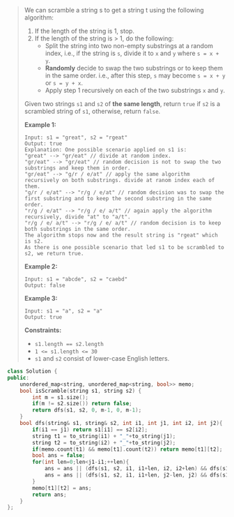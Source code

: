 > We can scramble a string s to get a string t using the following algorithm:
>
> 1. If the length of the string is 1, stop.
> 2. If the length of the string is > 1, do the following:
>    - Split the string into two non-empty substrings at a random index, i.e., if the string is `s`, divide it to `x` and `y` where `s = x + y`.
>    - **Randomly** decide to swap the two substrings or to keep them in the same order. i.e., after this step, `s` may become `s = x + y` or `s = y + x`.
>    - Apply step 1 recursively on each of the two substrings `x` and `y`.
>
> Given two strings `s1` and `s2` of **the same length**, return `true` if `s2` is a scrambled string of `s1`, otherwise, return `false`.
>
>  
>
> **Example 1:**
>
> ```
> Input: s1 = "great", s2 = "rgeat"
> Output: true
> Explanation: One possible scenario applied on s1 is:
> "great" --> "gr/eat" // divide at random index.
> "gr/eat" --> "gr/eat" // random decision is not to swap the two substrings and keep them in order.
> "gr/eat" --> "g/r / e/at" // apply the same algorithm recursively on both substrings. divide at ranom index each of them.
> "g/r / e/at" --> "r/g / e/at" // random decision was to swap the first substring and to keep the second substring in the same order.
> "r/g / e/at" --> "r/g / e/ a/t" // again apply the algorithm recursively, divide "at" to "a/t".
> "r/g / e/ a/t" --> "r/g / e/ a/t" // random decision is to keep both substrings in the same order.
> The algorithm stops now and the result string is "rgeat" which is s2.
> As there is one possible scenario that led s1 to be scrambled to s2, we return true.
> ```
>
> **Example 2:**
>
> ```
> Input: s1 = "abcde", s2 = "caebd"
> Output: false
> ```
>
> **Example 3:**
>
> ```
> Input: s1 = "a", s2 = "a"
> Output: true
> ```
>
>  
>
> **Constraints:**
>
> - `s1.length == s2.length`
> - `1 <= s1.length <= 30`
> - `s1` and `s2` consist of lower-case English letters.

```cpp
class Solution {
public:
    unordered_map<string, unordered_map<string, bool>> memo;
    bool isScramble(string s1, string s2) {
        int m = s1.size();
        if(m != s2.size()) return false;
        return dfs(s1, s2, 0, m-1, 0, m-1);
    }
    bool dfs(string& s1, string& s2, int i1, int j1, int i2, int j2){
        if(i1 == j1) return s1[i1] == s2[i2];
        string t1 = to_string(i1) + "_"+to_string(j1);
        string t2 = to_string(i2) + "_"+to_string(j2);
        if(memo.count(t1) && memo[t1].count(t2)) return memo[t1][t2];
        bool ans = false;
        for(int len=0;len<j1-i1;++len){
            ans = ans || (dfs(s1, s2, i1, i1+len, i2, i2+len) && dfs(s1, s2, i1+len+1, j1, i2+len+1, j2));
            ans = ans || (dfs(s1, s2, i1, i1+len, j2-len, j2) && dfs(s1, s2, i1+len+1, j1, i2, j2-len-1));
        }
        memo[t1][t2] = ans;
        return ans;
    }
};
```

